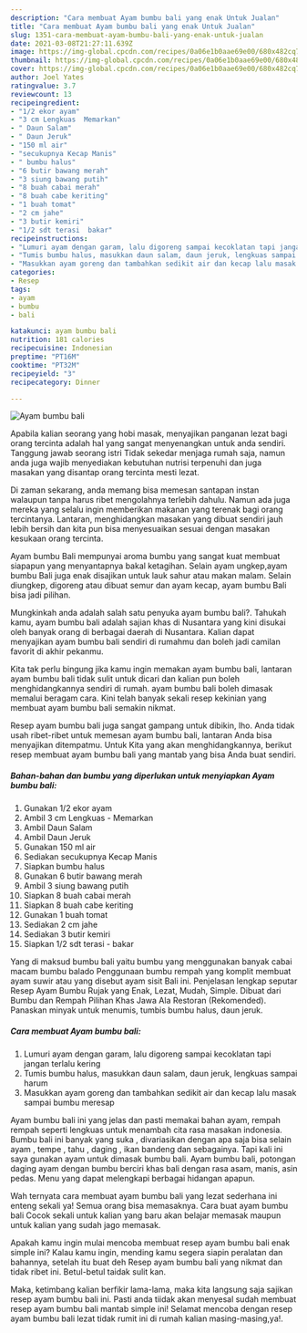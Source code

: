 ```yaml
---
description: "Cara membuat Ayam bumbu bali yang enak Untuk Jualan"
title: "Cara membuat Ayam bumbu bali yang enak Untuk Jualan"
slug: 1351-cara-membuat-ayam-bumbu-bali-yang-enak-untuk-jualan
date: 2021-03-08T21:27:11.639Z
image: https://img-global.cpcdn.com/recipes/0a06e1b0aae69e00/680x482cq70/ayam-bumbu-bali-foto-resep-utama.jpg
thumbnail: https://img-global.cpcdn.com/recipes/0a06e1b0aae69e00/680x482cq70/ayam-bumbu-bali-foto-resep-utama.jpg
cover: https://img-global.cpcdn.com/recipes/0a06e1b0aae69e00/680x482cq70/ayam-bumbu-bali-foto-resep-utama.jpg
author: Joel Yates
ratingvalue: 3.7
reviewcount: 13
recipeingredient:
- "1/2 ekor ayam"
- "3 cm Lengkuas  Memarkan"
- " Daun Salam"
- " Daun Jeruk"
- "150 ml air"
- "secukupnya Kecap Manis"
- " bumbu halus"
- "6 butir bawang merah"
- "3 siung bawang putih"
- "8 buah cabai merah"
- "8 buah cabe keriting"
- "1 buah tomat"
- "2 cm jahe"
- "3 butir kemiri"
- "1/2 sdt terasi  bakar"
recipeinstructions:
- "Lumuri ayam dengan garam, lalu digoreng sampai kecoklatan tapi jangan terlalu kering"
- "Tumis bumbu halus, masukkan daun salam, daun jeruk, lengkuas sampai harum"
- "Masukkan ayam goreng dan tambahkan sedikit air dan kecap lalu masak sampai bumbu meresap"
categories:
- Resep
tags:
- ayam
- bumbu
- bali

katakunci: ayam bumbu bali 
nutrition: 181 calories
recipecuisine: Indonesian
preptime: "PT16M"
cooktime: "PT32M"
recipeyield: "3"
recipecategory: Dinner

---
```



![Ayam bumbu bali](https://img-global.cpcdn.com/recipes/0a06e1b0aae69e00/680x482cq70/ayam-bumbu-bali-foto-resep-utama.jpg)

Apabila kalian seorang yang hobi masak, menyajikan panganan lezat bagi orang tercinta adalah hal yang sangat menyenangkan untuk anda sendiri. Tanggung jawab seorang istri Tidak sekedar menjaga rumah saja, namun anda juga wajib menyediakan kebutuhan nutrisi terpenuhi dan juga masakan yang disantap orang tercinta mesti lezat.

Di zaman  sekarang, anda memang bisa memesan santapan instan walaupun tanpa harus ribet mengolahnya terlebih dahulu. Namun ada juga mereka yang selalu ingin memberikan makanan yang terenak bagi orang tercintanya. Lantaran, menghidangkan masakan yang dibuat sendiri jauh lebih bersih dan kita pun bisa menyesuaikan sesuai dengan masakan kesukaan orang tercinta. 

Ayam bumbu Bali mempunyai aroma bumbu yang sangat kuat membuat siapapun yang menyantapnya bakal ketagihan. Selain ayam ungkep,ayam bumbu Bali juga enak disajikan untuk lauk sahur atau makan malam. Selain diungkep, digoreng atau dibuat semur dan ayam kecap, ayam bumbu Bali bisa jadi pilihan.

Mungkinkah anda adalah salah satu penyuka ayam bumbu bali?. Tahukah kamu, ayam bumbu bali adalah sajian khas di Nusantara yang kini disukai oleh banyak orang di berbagai daerah di Nusantara. Kalian dapat menyajikan ayam bumbu bali sendiri di rumahmu dan boleh jadi camilan favorit di akhir pekanmu.

Kita tak perlu bingung jika kamu ingin memakan ayam bumbu bali, lantaran ayam bumbu bali tidak sulit untuk dicari dan kalian pun boleh menghidangkannya sendiri di rumah. ayam bumbu bali boleh dimasak memalui beragam cara. Kini telah banyak sekali resep kekinian yang membuat ayam bumbu bali semakin nikmat.

Resep ayam bumbu bali juga sangat gampang untuk dibikin, lho. Anda tidak usah ribet-ribet untuk memesan ayam bumbu bali, lantaran Anda bisa menyajikan ditempatmu. Untuk Kita yang akan menghidangkannya, berikut resep membuat ayam bumbu bali yang mantab yang bisa Anda buat sendiri.

<!--inarticleads1-->

##### Bahan-bahan dan bumbu yang diperlukan untuk menyiapkan Ayam bumbu bali:

1. Gunakan 1/2 ekor ayam
1. Ambil 3 cm Lengkuas - Memarkan
1. Ambil  Daun Salam
1. Ambil  Daun Jeruk
1. Gunakan 150 ml air
1. Sediakan secukupnya Kecap Manis
1. Siapkan  bumbu halus
1. Gunakan 6 butir bawang merah
1. Ambil 3 siung bawang putih
1. Siapkan 8 buah cabai merah
1. Siapkan 8 buah cabe keriting
1. Gunakan 1 buah tomat
1. Sediakan 2 cm jahe
1. Sediakan 3 butir kemiri
1. Siapkan 1/2 sdt terasi - bakar


Yang di maksud bumbu bali yaitu bumbu yang menggunakan banyak cabai macam bumbu balado Penggunaan bumbu rempah yang komplit membuat ayam suwir atau yang disebut ayam sisit Bali ini. Penjelasan lengkap seputar Resep Ayam Bumbu Rujak yang Enak, Lezat, Mudah, Simple. Dibuat dari Bumbu dan Rempah Pilihan Khas Jawa Ala Restoran (Rekomended). Panaskan minyak untuk menumis, tumbis bumbu halus, daun jeruk. 

<!--inarticleads2-->

##### Cara membuat Ayam bumbu bali:

1. Lumuri ayam dengan garam, lalu digoreng sampai kecoklatan tapi jangan terlalu kering
1. Tumis bumbu halus, masukkan daun salam, daun jeruk, lengkuas sampai harum
1. Masukkan ayam goreng dan tambahkan sedikit air dan kecap lalu masak sampai bumbu meresap


Ayam bumbu bali ini yang jelas dan pasti memakai bahan ayam, rempah rempah seperti lengkuas untuk menambah cita rasa masakan indonesia. Bumbu bali ini banyak yang suka , divariasikan dengan apa saja bisa selain ayam , tempe , tahu , daging , ikan bandeng dan sebagainya. Tapi kali ini saya gunakan ayam untuk dimasak bumbu bali. Ayam bumbu bali, potongan daging ayam dengan bumbu berciri khas bali dengan rasa asam, manis, asin pedas. Menu yang dapat melengkapi berbagai hidangan apapun. 

Wah ternyata cara membuat ayam bumbu bali yang lezat sederhana ini enteng sekali ya! Semua orang bisa memasaknya. Cara buat ayam bumbu bali Cocok sekali untuk kalian yang baru akan belajar memasak maupun untuk kalian yang sudah jago memasak.

Apakah kamu ingin mulai mencoba membuat resep ayam bumbu bali enak simple ini? Kalau kamu ingin, mending kamu segera siapin peralatan dan bahannya, setelah itu buat deh Resep ayam bumbu bali yang nikmat dan tidak ribet ini. Betul-betul taidak sulit kan. 

Maka, ketimbang kalian berfikir lama-lama, maka kita langsung saja sajikan resep ayam bumbu bali ini. Pasti anda tiidak akan menyesal sudah membuat resep ayam bumbu bali mantab simple ini! Selamat mencoba dengan resep ayam bumbu bali lezat tidak rumit ini di rumah kalian masing-masing,ya!.

